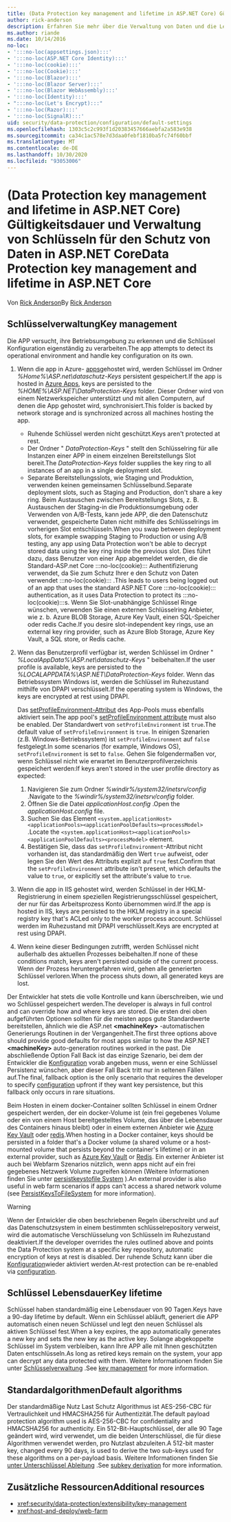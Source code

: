```yaml
---
title: (Data Protection key management and lifetime in ASP.NET Core) Gültigkeitsdauer und Verwaltung von Schlüsseln für den Schutz von Daten in ASP.NET Core
author: rick-anderson
description: Erfahren Sie mehr über die Verwaltung von Daten und die Lebensdauer in ASP.net Core.
ms.author: riande
ms.date: 10/14/2016
no-loc:
- ':::no-loc(appsettings.json):::'
- ':::no-loc(ASP.NET Core Identity):::'
- ':::no-loc(cookie):::'
- ':::no-loc(Cookie):::'
- ':::no-loc(Blazor):::'
- ':::no-loc(Blazor Server):::'
- ':::no-loc(Blazor WebAssembly):::'
- ':::no-loc(Identity):::'
- ":::no-loc(Let's Encrypt):::"
- ':::no-loc(Razor):::'
- ':::no-loc(SignalR):::'
uid: security/data-protection/configuration/default-settings
ms.openlocfilehash: 1303c5c2c993f1d20383457666aebfa2a583e938
ms.sourcegitcommit: ca34c1ac578e7d3daa0febf1810ba5fc74f60bbf
ms.translationtype: MT
ms.contentlocale: de-DE
ms.lasthandoff: 10/30/2020
ms.locfileid: "93053006"
---
```

# <a name="data-protection-key-management-and-lifetime-in-aspnet-core"></a><span data-ttu-id="8a6ef-103">(Data Protection key management and lifetime in ASP.NET Core) Gültigkeitsdauer und Verwaltung von Schlüsseln für den Schutz von Daten in ASP.NET Core</span><span class="sxs-lookup"><span data-stu-id="8a6ef-103">Data Protection key management and lifetime in ASP.NET Core</span></span>

<span data-ttu-id="8a6ef-104">Von [Rick Anderson](https://twitter.com/RickAndMSFT)</span><span class="sxs-lookup"><span data-stu-id="8a6ef-104">By [Rick Anderson](https://twitter.com/RickAndMSFT)</span></span>

## <a name="key-management"></a><span data-ttu-id="8a6ef-105">Schlüsselverwaltung</span><span class="sxs-lookup"><span data-stu-id="8a6ef-105">Key management</span></span>

<span data-ttu-id="8a6ef-106">Die APP versucht, ihre Betriebsumgebung zu erkennen und die Schlüssel Konfiguration eigenständig zu verarbeiten.</span><span class="sxs-lookup"><span data-stu-id="8a6ef-106">The app attempts to detect its operational environment and handle key configuration on its own.</span></span>

1. <span data-ttu-id="8a6ef-107">Wenn die app in Azure- [apps](https://azure.microsoft.com/services/app-service/)gehostet wird, werden Schlüssel im Ordner *%Home%\ASP.net\dataschutz-Keys* persistent gespeichert.</span><span class="sxs-lookup"><span data-stu-id="8a6ef-107">If the app is hosted in [Azure Apps](https://azure.microsoft.com/services/app-service/), keys are persisted to the *%HOME%\ASP.NET\DataProtection-Keys* folder.</span></span> <span data-ttu-id="8a6ef-108">Dieser Ordner wird von einem Netzwerkspeicher unterstützt und mit allen Computern, auf denen die App gehostet wird, synchronisiert.</span><span class="sxs-lookup"><span data-stu-id="8a6ef-108">This folder is backed by network storage and is synchronized across all machines hosting the app.</span></span>
   * <span data-ttu-id="8a6ef-109">Ruhende Schlüssel werden nicht geschützt.</span><span class="sxs-lookup"><span data-stu-id="8a6ef-109">Keys aren't protected at rest.</span></span>
   * <span data-ttu-id="8a6ef-110">Der Ordner " *DataProtection-Keys* " stellt den Schlüsselring für alle Instanzen einer APP in einem einzelnen Bereitstellungs Slot bereit.</span><span class="sxs-lookup"><span data-stu-id="8a6ef-110">The *DataProtection-Keys* folder supplies the key ring to all instances of an app in a single deployment slot.</span></span>
   * <span data-ttu-id="8a6ef-111">Separate Bereitstellungsslots, wie Staging und Produktion, verwenden keinen gemeinsamen Schlüsselbund.</span><span class="sxs-lookup"><span data-stu-id="8a6ef-111">Separate deployment slots, such as Staging and Production, don't share a key ring.</span></span> <span data-ttu-id="8a6ef-112">Beim Austauschen zwischen Bereitstellungs Slots, z. B. Austauschen der Staging-in die Produktionsumgebung oder Verwenden von A/B-Tests, kann jede APP, die den Datenschutz verwendet, gespeicherte Daten nicht mithilfe des Schlüsselrings im vorherigen Slot entschlüsseln.</span><span class="sxs-lookup"><span data-stu-id="8a6ef-112">When you swap between deployment slots, for example swapping Staging to Production or using A/B testing, any app using Data Protection won't be able to decrypt stored data using the key ring inside the previous slot.</span></span> <span data-ttu-id="8a6ef-113">Dies führt dazu, dass Benutzer von einer App abgemeldet werden, die die Standard-ASP.net Core :::no-loc(cookie)::: Authentifizierung verwendet, da Sie zum Schutz Ihrer e den Schutz von Daten verwendet :::no-loc(cookie)::: .</span><span class="sxs-lookup"><span data-stu-id="8a6ef-113">This leads to users being logged out of an app that uses the standard ASP.NET Core :::no-loc(cookie)::: authentication, as it uses Data Protection to protect its :::no-loc(cookie):::s.</span></span> <span data-ttu-id="8a6ef-114">Wenn Sie Slot-unabhängige Schlüssel Ringe wünschen, verwenden Sie einen externen Schlüsselring Anbieter, wie z. b. Azure BLOB Storage, Azure Key Vault, einen SQL-Speicher oder redis Cache.</span><span class="sxs-lookup"><span data-stu-id="8a6ef-114">If you desire slot-independent key rings, use an external key ring provider, such as Azure Blob Storage, Azure Key Vault, a SQL store, or Redis cache.</span></span>

1. <span data-ttu-id="8a6ef-115">Wenn das Benutzerprofil verfügbar ist, werden Schlüssel im Ordner " *%LocalAppData%\ASP.net\dataschutz-Keys* " beibehalten.</span><span class="sxs-lookup"><span data-stu-id="8a6ef-115">If the user profile is available, keys are persisted to the *%LOCALAPPDATA%\ASP.NET\DataProtection-Keys* folder.</span></span> <span data-ttu-id="8a6ef-116">Wenn das Betriebssystem Windows ist, werden die Schlüssel im Ruhezustand mithilfe von DPAPI verschlüsselt.</span><span class="sxs-lookup"><span data-stu-id="8a6ef-116">If the operating system is Windows, the keys are encrypted at rest using DPAPI.</span></span>

   <span data-ttu-id="8a6ef-117">Das [setProfileEnvironment-Attribut](/iis/configuration/system.applicationhost/applicationpools/add/processmodel#configuration) des App-Pools muss ebenfalls aktiviert sein.</span><span class="sxs-lookup"><span data-stu-id="8a6ef-117">The app pool's [setProfileEnvironment attribute](/iis/configuration/system.applicationhost/applicationpools/add/processmodel#configuration) must also be enabled.</span></span> <span data-ttu-id="8a6ef-118">Der Standardwert von `setProfileEnvironment` ist `true`.</span><span class="sxs-lookup"><span data-stu-id="8a6ef-118">The default value of `setProfileEnvironment` is `true`.</span></span> <span data-ttu-id="8a6ef-119">In einigen Szenarien (z.B. Windows-Betriebssystem) ist `setProfileEnvironment` auf `false` festgelegt.</span><span class="sxs-lookup"><span data-stu-id="8a6ef-119">In some scenarios (for example, Windows OS), `setProfileEnvironment` is set to `false`.</span></span> <span data-ttu-id="8a6ef-120">Gehen Sie folgendermaßen vor, wenn Schlüssel nicht wie erwartet im Benutzerprofilverzeichnis gespeichert werden:</span><span class="sxs-lookup"><span data-stu-id="8a6ef-120">If keys aren't stored in the user profile directory as expected:</span></span>

   1. <span data-ttu-id="8a6ef-121">Navigieren Sie zum Ordner *%windir%/system32/inetsrv/config* .</span><span class="sxs-lookup"><span data-stu-id="8a6ef-121">Navigate to the *%windir%/system32/inetsrv/config* folder.</span></span>
   1. <span data-ttu-id="8a6ef-122">Öffnen Sie die Datei *applicationHost.config* .</span><span class="sxs-lookup"><span data-stu-id="8a6ef-122">Open the *applicationHost.config* file.</span></span>
   1. <span data-ttu-id="8a6ef-123">Suchen Sie das Element `<system.applicationHost><applicationPools><applicationPoolDefaults><processModel>` .</span><span class="sxs-lookup"><span data-stu-id="8a6ef-123">Locate the `<system.applicationHost><applicationPools><applicationPoolDefaults><processModel>` element.</span></span>
   1. <span data-ttu-id="8a6ef-124">Bestätigen Sie, dass das `setProfileEnvironment`-Attribut nicht vorhanden ist, das standardmäßig den Wert `true` aufweist, oder legen Sie den Wert des Attributs explizit auf `true` fest.</span><span class="sxs-lookup"><span data-stu-id="8a6ef-124">Confirm that the `setProfileEnvironment` attribute isn't present, which defaults the value to `true`, or explicitly set the attribute's value to `true`.</span></span>

1. <span data-ttu-id="8a6ef-125">Wenn die app in IIS gehostet wird, werden Schlüssel in der HKLM-Registrierung in einem speziellen Registrierungsschlüssel gespeichert, der nur für das Arbeitsprozess Konto übernommen wird.</span><span class="sxs-lookup"><span data-stu-id="8a6ef-125">If the app is hosted in IIS, keys are persisted to the HKLM registry in a special registry key that's ACLed only to the worker process account.</span></span> <span data-ttu-id="8a6ef-126">Schlüssel werden im Ruhezustand mit DPAPI verschlüsselt.</span><span class="sxs-lookup"><span data-stu-id="8a6ef-126">Keys are encrypted at rest using DPAPI.</span></span>

1. <span data-ttu-id="8a6ef-127">Wenn keine dieser Bedingungen zutrifft, werden Schlüssel nicht außerhalb des aktuellen Prozesses beibehalten.</span><span class="sxs-lookup"><span data-stu-id="8a6ef-127">If none of these conditions match, keys aren't persisted outside of the current process.</span></span> <span data-ttu-id="8a6ef-128">Wenn der Prozess heruntergefahren wird, gehen alle generierten Schlüssel verloren.</span><span class="sxs-lookup"><span data-stu-id="8a6ef-128">When the process shuts down, all generated keys are lost.</span></span>

<span data-ttu-id="8a6ef-129">Der Entwickler hat stets die volle Kontrolle und kann überschreiben, wie und wo Schlüssel gespeichert werden.</span><span class="sxs-lookup"><span data-stu-id="8a6ef-129">The developer is always in full control and can override how and where keys are stored.</span></span> <span data-ttu-id="8a6ef-130">Die ersten drei oben aufgeführten Optionen sollten für die meisten apps gute Standardwerte bereitstellen, ähnlich wie die ASP.net **\<machineKey>** -automatischen Generierungs Routinen in der Vergangenheit.</span><span class="sxs-lookup"><span data-stu-id="8a6ef-130">The first three options above should provide good defaults for most apps similar to how the ASP.NET **\<machineKey>** auto-generation routines worked in the past.</span></span> <span data-ttu-id="8a6ef-131">Die abschließende Option Fall Back ist das einzige Szenario, bei dem der Entwickler die [Konfiguration](xref:security/data-protection/configuration/overview) vorab angeben muss, wenn er eine Schlüssel Persistenz wünschen, aber dieser Fall Back tritt nur in seltenen Fällen auf.</span><span class="sxs-lookup"><span data-stu-id="8a6ef-131">The final, fallback option is the only scenario that requires the developer to specify [configuration](xref:security/data-protection/configuration/overview) upfront if they want key persistence, but this fallback only occurs in rare situations.</span></span>

<span data-ttu-id="8a6ef-132">Beim Hosten in einem docker-Container sollten Schlüssel in einem Ordner gespeichert werden, der ein docker-Volume ist (ein frei gegebenes Volume oder ein von einem Host bereitgestelltes Volume, das über die Lebensdauer des Containers hinaus bleibt) oder in einem externen Anbieter wie [Azure Key Vault](https://azure.microsoft.com/services/key-vault/) oder [redis](https://redis.io/).</span><span class="sxs-lookup"><span data-stu-id="8a6ef-132">When hosting in a Docker container, keys should be persisted in a folder that's a Docker volume (a shared volume or a host-mounted volume that persists beyond the container's lifetime) or in an external provider, such as [Azure Key Vault](https://azure.microsoft.com/services/key-vault/) or [Redis](https://redis.io/).</span></span> <span data-ttu-id="8a6ef-133">Ein externer Anbieter ist auch bei Webfarm Szenarios nützlich, wenn apps nicht auf ein frei gegebenes Netzwerk Volume zugreifen können (Weitere Informationen finden Sie unter [persistkeystofile System](xref:security/data-protection/configuration/overview#persistkeystofilesystem) ).</span><span class="sxs-lookup"><span data-stu-id="8a6ef-133">An external provider is also useful in web farm scenarios if apps can't access a shared network volume (see [PersistKeysToFileSystem](xref:security/data-protection/configuration/overview#persistkeystofilesystem) for more information).</span></span>

> [!WARNING]
> <span data-ttu-id="8a6ef-134">Wenn der Entwickler die oben beschriebenen Regeln überschreibt und auf das Datenschutzsystem in einem bestimmten schlüsselrepository verweist, wird die automatische Verschlüsselung von Schlüsseln im Ruhezustand deaktiviert.</span><span class="sxs-lookup"><span data-stu-id="8a6ef-134">If the developer overrides the rules outlined above and points the Data Protection system at a specific key repository, automatic encryption of keys at rest is disabled.</span></span> <span data-ttu-id="8a6ef-135">Der ruhende Schutz kann über die [Konfiguration](xref:security/data-protection/configuration/overview)wieder aktiviert werden.</span><span class="sxs-lookup"><span data-stu-id="8a6ef-135">At-rest protection can be re-enabled via [configuration](xref:security/data-protection/configuration/overview).</span></span>

## <a name="key-lifetime"></a><span data-ttu-id="8a6ef-136">Schlüssel Lebensdauer</span><span class="sxs-lookup"><span data-stu-id="8a6ef-136">Key lifetime</span></span>

<span data-ttu-id="8a6ef-137">Schlüssel haben standardmäßig eine Lebensdauer von 90 Tagen.</span><span class="sxs-lookup"><span data-stu-id="8a6ef-137">Keys have a 90-day lifetime by default.</span></span> <span data-ttu-id="8a6ef-138">Wenn ein Schlüssel abläuft, generiert die APP automatisch einen neuen Schlüssel und legt den neuen Schlüssel als aktiven Schlüssel fest.</span><span class="sxs-lookup"><span data-stu-id="8a6ef-138">When a key expires, the app automatically generates a new key and sets the new key as the active key.</span></span> <span data-ttu-id="8a6ef-139">Solange abgekoppelte Schlüssel im System verbleiben, kann Ihre APP alle mit Ihnen geschützten Daten entschlüsseln.</span><span class="sxs-lookup"><span data-stu-id="8a6ef-139">As long as retired keys remain on the system, your app can decrypt any data protected with them.</span></span> <span data-ttu-id="8a6ef-140">Weitere Informationen finden Sie unter [Schlüsselverwaltung](xref:security/data-protection/implementation/key-management#key-expiration-and-rolling) .</span><span class="sxs-lookup"><span data-stu-id="8a6ef-140">See [key management](xref:security/data-protection/implementation/key-management#key-expiration-and-rolling) for more information.</span></span>

## <a name="default-algorithms"></a><span data-ttu-id="8a6ef-141">Standardalgorithmen</span><span class="sxs-lookup"><span data-stu-id="8a6ef-141">Default algorithms</span></span>

<span data-ttu-id="8a6ef-142">Der standardmäßige Nutz Last Schutz Algorithmus ist AES-256-CBC für Vertraulichkeit und HMACSHA256 für Authentizität.</span><span class="sxs-lookup"><span data-stu-id="8a6ef-142">The default payload protection algorithm used is AES-256-CBC for confidentiality and HMACSHA256 for authenticity.</span></span> <span data-ttu-id="8a6ef-143">Ein 512-Bit-Hauptschlüssel, der alle 90 Tage geändert wird, wird verwendet, um die beiden Unterschlüssel, die für diese Algorithmen verwendet werden, pro Nutzlast abzuleiten.</span><span class="sxs-lookup"><span data-stu-id="8a6ef-143">A 512-bit master key, changed every 90 days, is used to derive the two sub-keys used for these algorithms on a per-payload basis.</span></span> <span data-ttu-id="8a6ef-144">Weitere Informationen finden Sie [unter Unterschlüssel Ableitung](xref:security/data-protection/implementation/subkeyderivation#additional-authenticated-data-and-subkey-derivation) .</span><span class="sxs-lookup"><span data-stu-id="8a6ef-144">See [subkey derivation](xref:security/data-protection/implementation/subkeyderivation#additional-authenticated-data-and-subkey-derivation) for more information.</span></span>

## <a name="additional-resources"></a><span data-ttu-id="8a6ef-145">Zusätzliche Ressourcen</span><span class="sxs-lookup"><span data-stu-id="8a6ef-145">Additional resources</span></span>

* <xref:security/data-protection/extensibility/key-management>
* <xref:host-and-deploy/web-farm>
